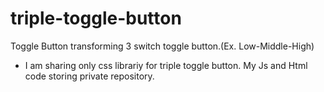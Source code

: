 # triple-toggle-button
Toggle Button transforming 3 switch toggle button.(Ex. Low-Middle-High)

* I am sharing only css librariy for triple toggle button. My Js and Html code storing private repository.
